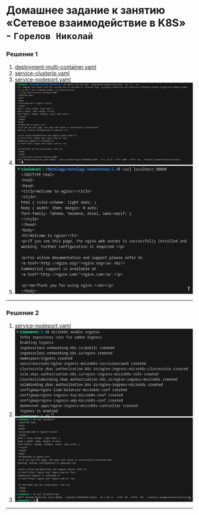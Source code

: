# Домашнее задание к занятию «Сетевое взаимодействие в K8S» - `Горелов Николай`


### Решение 1

1. [deployment-multi-container.yaml](./deployment-multi-container.yaml)
2. [service-clusterip.yaml](./service-clusterip.yaml)
3. [service-nodeport.yaml](./service-nodeport.yaml)
4. ![](./img/1.png)
5. ![](./img/2.png)

---

### Решение 2

1. [service-nodeport.yaml](./service-nodeport.yaml)  
2. ![](./img/3.png)  
3. ![](./img/4.png)

---